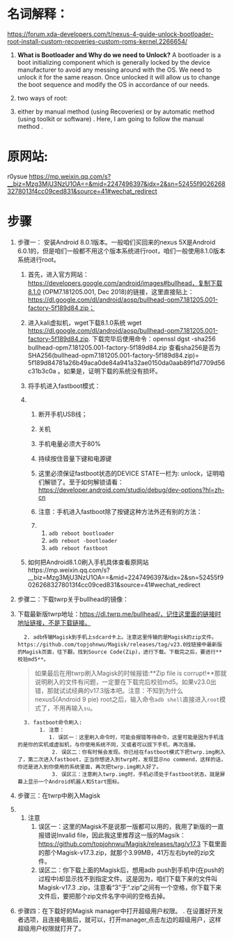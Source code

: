 # 名词解释：
https://forum.xda-developers.com/t/nexus-4-guide-unlock-bootloader-root-install-custom-recoveries-custom-roms-kernel.2266654/
  1. **What is Bootloader and Why do we need to Unlock?**
     A bootloader is a boot initializing component which is generally locked by the device manufacturer to avoid any messing around with the OS. We need to unlock it for the same reason. Once unlocked it will allow us to change the boot sequence and modify the OS in accordance of our needs.

  2. two ways of root:

  3. either by manual method (using Recoveries) or by automatic method (using toolkit or software) . Here, I am going to follow the manual method  .

# 原网站:
r0ysue https://mp.weixin.qq.com/s?__biz=Mzg3MjU3NzU1OA==&mid=2247496397&idx=2&sn=52455f90262683278013f4cc09ced831&source=41#wechat_redirect

# 步骤
1. 步骤一： 安装Android 8.0.1版本。一般咱们买回来的nexus 5X是Android 6.0.1的，但是咱们一般都不用这个版本系统进行root，咱们一般使用8.1.0版本系统进行root。

   1. 首先，进入官方网站：https://developers.google.com/android/images#bullhead，复制下载8.1.0 (OPM7.181205.001, Dec 2018)的链接，这里直接贴上：https://dl.google.com/dl/android/aosp/bullhead-opm7.181205.001-factory-5f189d84.zip；

    2. 进入kali虚拟机，wget下载8.1.0系统 wget https://dl.google.com/dl/android/aosp/bullhead-opm7.181205.001-factory-5f189d84.zip. 下载完毕后使用命令：openssl dgst -sha256 bullhead-opm7.181205.001-factory-5f189d84.zip   查看sha256是否为 SHA256(bullhead-opm7.181205.001-factory-5f189d84.zip)= 5f189d84781a26b49aca0de84a941a32ae0150da0aab89f1d7709d56c31b3c0a 。如果是，证明下载的系统没有损坏。

     3. 将手机进入fastboot模式：

     4. 1. 断开手机USB线；

        2. 关机

        3. 手机电量必须大于80%

        4. 持续按住音量下键和电源键

        5. 这里必须保证fastboot状态的DEVICE STATE一栏为: unlock，证明咱们解锁了。至于如何解锁请看：https://developer.android.com/studio/debug/dev-options?hl=zh-cn

        6. 注意：手机进入fastboot除了按键这种方法外还有别的方法：

        7. 1. ``adb reboot bootloader``
           2. ``adb reboot -bootloader``
           3. ``adb reboot fastboot``

     5. 如何把Android8.1.0刷入手机具体查看原网站https://mp.weixin.qq.com/s?__biz=Mzg3MjU3NzU1OA==&mid=2247496397&idx=2&sn=52455f90262683278013f4cc09ced831&source=41#wechat_redirect

  2. 步骤二：下载twrp关于bullhead的镜像：

   3. 下载最新版twrp地址：https://dl.twrp.me/bullhead/，记住这里面的链接时地址链接，不是下载链接。

            2. adb传输Magisk到手机上sdcard卡上。注意这里传输的是Magisk的zip文件。https://github.com/topjohnwu/Magisk/releases/tag/v23.0找链接中最新版的Magisk页面，往下翻，找到Source Code(Zip)，进行下载。下载完之后，要进行**校验md5**。

         >如果最后在用twrp刷入Magisk的时候报错:**Zip file is corrupt!**那就说明刷入的文件有问题，一定要在下载完后校验md5。如果v23.0出错，那就试试经典的v17.3版本吧。注意：不知到为什么nexus5(Android 9 pie) root之后，输入命令``adb shell``直接进入``root``模式了，不用再输入``su``。

            3. fastboot命令刷入:
                 1. 注意：
                    1. 误区一：这里刷入命令时，可能会报错等待命令，这里可能是因为手机连的是你的实机或虚拟机，与你使用系统不同，又或者可以拔下手机，再次连接。
                     2. 误区二：你有时候会发现。你已经在fastboot模式下把twrp.img刷入了，第二次进入fastboot，正当你想进入到twrp时，发现显示no commend，这样的话，你还是进入到你使用的系统里面，再次把twrp.img刷入好了。
                     3. 误区三：注意刷入twrp.img时，手机必须处于fastboot状态，就是屏幕上显示一个Android机器人和Start图标。

  4. 步骤三：在twrp中刷入Magisk

  5. 1. 注意 
        1. 误区一：这里的Magisk不是说那一版都可以用的，我用了新版的一直报错说Invalid file，因此我这里推荐这一版的Magsik：https://github.com/topjohnwu/Magisk/releases/tag/v17.3 下载里面的那个Magisk-v17.3.zip，就那个3.99MB，41万左右byte的zip文件。
          2. 误区二：你下载上面的Magisk后，想用adb push到手机中(在push的过程中)却显示找不到指定文件。这是因为，咱们下载下来的文件叫Magisk-v17.3 .zip，注意看“3”于“.zip”之间有一个空格，你下载下来文件后，要把那个zip文件名字中间的空格去掉。

  6. 步骤四：在下载好的Magisk manager中打开超级用户权限。
     . 在设置好开发者选项，且连接电脑后，就可以，打开manager,点击左边的超级用户，这样超级用户权限就打开了。
